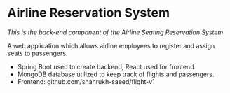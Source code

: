 # Airline Reservation System

*This is the back-end component of the Airline Seating Reservation System*

A web application which allows airline employees to register and assign seats to passengers.

- Spring Boot used to create backend, React used for frontend.
- MongoDB database utilized to keep track of flights and passengers.
- Frontend: github.com/shahrukh-saeed/flight-v1